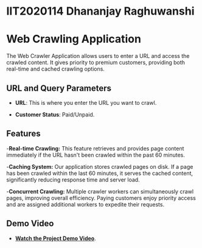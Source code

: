 # IIT2020114 Dhananjay Raghuwanshi
# Web Crawling Application


The Web Crawler Application allows users to enter a URL and access the crawled content. It gives priority to premium customers, providing both real-time and cached crawling options.

## URL and Query Parameters

- **URL**: This is where you enter the URL you want to crawl.

- **Customer Status**: Paid/Unpaid.




## Features

-**Real-time Crawling:** This feature retrieves and provides page content immediately if the URL hasn't been crawled within the past 60 minutes.

-**Caching System:** Our application stores crawled pages on disk. If a page has been crawled within the last 60 minutes, it serves the cached content, significantly reducing response time and server load.

-**Concurrent Crawling:** Multiple crawler workers can simultaneously crawl pages, improving overall efficiency. Paying customers enjoy priority access and are assigned additional workers to expedite their requests.


## **Demo Video**

- [**Watch the Project Demo Video**](https://drive.google.com/file/d/1S_Ws_iNZqTmfuQVfW2KhSTo4xOaFDEjW/view?usp=sharing
).
